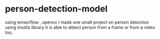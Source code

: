 # person-detection-model
using tensorflow , opencv i made one small project on person detection using imutils library it is able to detect person from a frame or from a video too.
